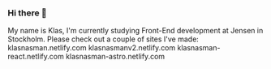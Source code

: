 ### Hi there 👋
My name is Klas, I'm currently studying Front-End development at Jensen in Stockholm.
Please check out a couple of sites I've made:
klasnasman.netlify.com
klasnasmanv2.netlify.com
klasnasman-react.netlify.com
klasnasman-astro.netlify.com


<!--
**klasnasman/klasnasman** is a ✨ _special_ ✨ repository because its `README.md` (this file) appears on your GitHub profile.

Here are some ideas to get you started:

- 🔭 I’m currently working on ...
- 🌱 I’m currently learning ...
- 👯 I’m looking to collaborate on ...
- 🤔 I’m looking for help with ...
- 💬 Ask me about ...
- 📫 How to reach me: ...
- 😄 Pronouns: ...
- ⚡ Fun fact: ...
-->
